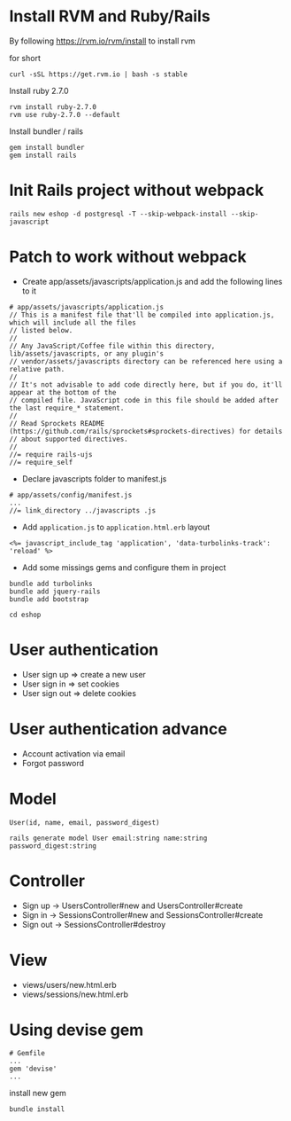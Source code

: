 # Install RVM and Ruby/Rails

By following https://rvm.io/rvm/install to install rvm

for short
```
curl -sSL https://get.rvm.io | bash -s stable
```

Install ruby 2.7.0

```
rvm install ruby-2.7.0
rvm use ruby-2.7.0 --default
```

Install bundler / rails

```
gem install bundler
gem install rails
```

# Init Rails project without webpack

```
rails new eshop -d postgresql -T --skip-webpack-install --skip-javascript
```

# Patch to work without webpack

- Create app/assets/javascripts/application.js and add the following lines to it

```
# app/assets/javascripts/application.js
// This is a manifest file that'll be compiled into application.js, which will include all the files
// listed below.
//
// Any JavaScript/Coffee file within this directory, lib/assets/javascripts, or any plugin's
// vendor/assets/javascripts directory can be referenced here using a relative path.
//
// It's not advisable to add code directly here, but if you do, it'll appear at the bottom of the
// compiled file. JavaScript code in this file should be added after the last require_* statement.
//
// Read Sprockets README (https://github.com/rails/sprockets#sprockets-directives) for details
// about supported directives.
//
//= require rails-ujs
//= require_self

```

- Declare javascripts folder to manifest.js

```
# app/assets/config/manifest.js
...
//= link_directory ../javascripts .js
```

- Add `application.js` to `application.html.erb` layout
```
<%= javascript_include_tag 'application', 'data-turbolinks-track': 'reload' %>
```

- Add some missings gems and configure them in project
```
bundle add turbolinks
bundle add jquery-rails
bundle add bootstrap
```

```
cd eshop
```

# User authentication

- User sign up => create a new user
- User sign in => set cookies
- User sign out => delete cookies

# User authentication advance

- Account activation via email
- Forgot password

# Model

```
User(id, name, email, password_digest)

rails generate model User email:string name:string password_digest:string
```

# Controller

- Sign up -> UsersController#new and UsersController#create
- Sign in -> SessionsController#new and SessionsController#create
- Sign out -> SessionsController#destroy

# View

- views/users/new.html.erb
- views/sessions/new.html.erb

# Using devise gem

```
# Gemfile
...
gem 'devise'
...
```

install new gem
```
bundle install
```

